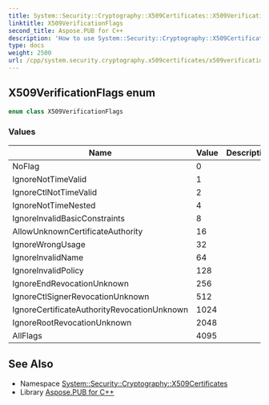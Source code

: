 ```yaml
---
title: System::Security::Cryptography::X509Certificates::X509VerificationFlags enum
linktitle: X509VerificationFlags
second_title: Aspose.PUB for C++
description: 'How to use System::Security::Cryptography::X509Certificates::X509VerificationFlags enum in C++.'
type: docs
weight: 2500
url: /cpp/system.security.cryptography.x509certificates/x509verificationflags/
---
```

## X509VerificationFlags enum




```cpp
enum class X509VerificationFlags
```

### Values

| Name | Value | Description |
| --- | --- | --- |
| NoFlag | 0 |  |
| IgnoreNotTimeValid | 1 |  |
| IgnoreCtlNotTimeValid | 2 |  |
| IgnoreNotTimeNested | 4 |  |
| IgnoreInvalidBasicConstraints | 8 |  |
| AllowUnknownCertificateAuthority | 16 |  |
| IgnoreWrongUsage | 32 |  |
| IgnoreInvalidName | 64 |  |
| IgnoreInvalidPolicy | 128 |  |
| IgnoreEndRevocationUnknown | 256 |  |
| IgnoreCtlSignerRevocationUnknown | 512 |  |
| IgnoreCertificateAuthorityRevocationUnknown | 1024 |  |
| IgnoreRootRevocationUnknown | 2048 |  |
| AllFlags | 4095 |  |

## See Also

* Namespace [System::Security::Cryptography::X509Certificates](../)
* Library [Aspose.PUB for C++](../../)
